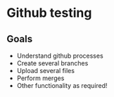 # Github testing

## Goals
* Understand github processes
* Create several branches
* Upload several files
* Perform merges
* Other functionality as required!
